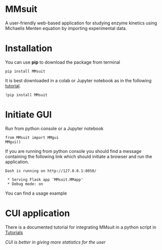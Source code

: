 # MMsuit
A user-friendly web-based application for studying enzyme kinetics using Michaelis Menten equation by importing experimental data. 

# Installation
You can use **pip** to download the package from terminal
```angular2html
pip install MMsuit
```
It is best downloaded in a colab or Jupyter notebook as in the following [tutorial](https://drive.google.com/file/d/1crjh07c4tjrRlu1yZ9f-gt3eGoXYSX5U/view?usp=sharing).
```angular2html
!pip install MMsuit
```
# Initiate GUI
Run from python console or a Jupyter notebook
```angular2html
from MMsuit import MMgui
MMgui()
```
If you are running from python console you should find a message containing the following link which should initiate a browser and run the application.
```angular2html
Dash is running on http://127.0.0.1:8050/

 * Serving Flask app 'MMsuit.MMapp'
 * Debug mode: on
```
You can find a usage example 
# CUI application
There is a documented tutorial for integrating MMsuit in a python script in [Tutorials](https://github.com/yahiasuw/MMsuit/blob/main/Tutorials/MMsuit_CUI_tutorial.ipynb)

*CUI is better in giving more statistics for the user*
